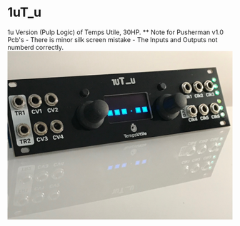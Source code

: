 # 1uT_u
1u Version (Pulp Logic) of Temps Utile, 30HP.
** Note for Pusherman v1.0 Pcb's - There is minor silk screen mistake - The Inputs and Outputs not numberd correctly.
![Alt text](1uT_u.jpg?raw=true "1uT_u")
